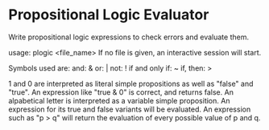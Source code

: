 # Propositional Logic Evaluator

Write propositional logic expressions to check errors and evaluate them.

usage: plogic \<file_name\>
If no file is given, an interactive session will start.

Symbols used are:
and: &
or: |
not: !
if and only if: ~
if, then: >

1 and 0 are interpreted as literal simple propositions as well as "false" and "true".
An expression like "true & 0" is correct, and returns false.
An alpabetical letter is interpreted as a variable simple proposition. An expression for its true and false variants will be evaluated.
An expression such as "p > q" will return the evaluation of every possible value of p and q.
